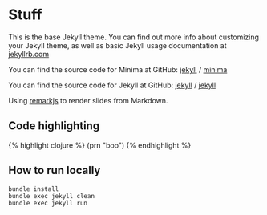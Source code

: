 # Stuff

This is the base Jekyll theme. You can find out more info about customizing your Jekyll theme, as well as basic Jekyll usage documentation at [jekyllrb.com](https://jekyllrb.com/)

You can find the source code for Minima at GitHub:
[jekyll][jekyll-organization] /
[minima](https://github.com/jekyll/minima)

You can find the source code for Jekyll at GitHub:
[jekyll][jekyll-organization] /
[jekyll](https://github.com/jekyll/jekyll)

[jekyll-organization]: https://github.com/jekyll

Using [remarkjs](https://github.com/gnab/remark/wiki) to render slides from Markdown.

## Code highlighting

{% highlight clojure %}
(prn "boo")
{% endhighlight %}

## How to run locally

```shell
bundle install
bundle exec jekyll clean
bundle exec jekyll run
```
